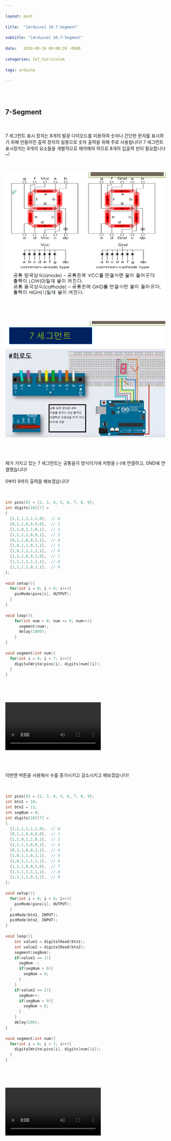 ```yaml
---

layout: post

title:  "[Arduino] 10.7-Segment"

subtitle: "[Arduino] 10.7-Segment"

date:   2018-09-10 09:00:20 -0500

categories: IoT_Curriculum

tags: arduino

---
```


<br>
<br>

## 7-Segment

<br>
<br>
7 세그먼트 표시 장치는 8개의 발광 다이오드를 이용하여 숫자나 간단한 문자를 표시하기 위해 만들어진 출력 장치의 일종으로 숫자 출력을 위해 주로 사용됩니다! 7 세그먼트 표시장치는 8개의 요소들을 개별적으로 제어해야 하므로 8개의 입출력 핀이 필요합니다~!
<br>
<br>
<br>

![image](/image/Arduino_image/Arduino_image_32.png)

<br>
<br>
<br>

![image](/image/Arduino_image/Arduino_image_33.png)

<br>
<br>
<br>
제가 가지고 있는 7 세그먼트는 공통음극 방식이기에 저항을 (-)에 연결하고, GND에 연결했습니다!
<br>
<br>
0부터 9까지 출력을 해보겠습니다!
<br>
<br>
<br>

```cpp
int pins[8] = {2, 3, 4, 5, 6, 7, 8, 9};
int digits[10][7] = 
{
  {1,1,1,1,1,1,0},  // 0
  {0,1,1,0,0,0,0},  // 1
  {1,1,0,1,1,0,1},  // 2
  {1,1,1,1,0,0,1},  // 3
  {0,1,1,0,0,1,1},  // 4
  {1,0,1,1,0,1,1},  // 5
  {1,0,1,1,1,1,1},  // 6
  {1,1,1,0,0,1,0},  // 7
  {1,1,1,1,1,1,1},  // 8
  {1,1,1,1,0,1,1},  // 9
};

void setup(){
  for(int i = 0; i < 8; i++){
    pinMode(pins[i], OUTPUT);
  }
}

void loop(){
    for(int num = 0; num <= 9; num++){
      segment(num);
      delay(1000);
    }
}

void segment(int num){
  for(int i = 0; i < 7; i++){
    digitalWrite(pins[i], digits[num][i]);
  }
}
```

<br>
<br>
<br>

<video src="/image/Arduino_image/Arduino_video_15.mp4" controls autoplay></video>

<br>
<br>
<br>
이번엔 버튼을 사용해서 수를 증가시키고 감소시키고 해보겠습니다!
<br>
<br>
<br>

```cpp
int pins[8] = {2, 3, 4, 5, 6, 7, 8, 9};
int btn1 = 10;
int btn2 = 11;
int segNum = 0;
int digits[10][7] = 
{
  {1,1,1,1,1,1,0},  // 0
  {0,1,1,0,0,0,0},  // 1
  {1,1,0,1,1,0,1},  // 2
  {1,1,1,1,0,0,1},  // 3
  {0,1,1,0,0,1,1},  // 4
  {1,0,1,1,0,1,1},  // 5
  {1,0,1,1,1,1,1},  // 6
  {1,1,1,0,0,1,0},  // 7
  {1,1,1,1,1,1,1},  // 8
  {1,1,1,1,0,1,1},  // 9
};

void setup(){
  for(int i = 0; i < 8; i++){
    pinMode(pins[i], OUTPUT);
  }
  pinMode(btn1, INPUT);
  pinMode(btn2, INPUT);
}

void loop(){
    int value1 = digitalRead(btn1);
    int value2 = digitalRead(btn2);
    segment(segNum);
    if(value1 == 1){
      segNum--;
      if(segNum < 0){
        segNum = 9;
      }
    }
    if(value2 == 1){
      segNum++;
      if(segNum > 9){
        segNum = 0;
      }
    }
    delay(200);
}

void segment(int num){
  for(int i = 0; i < 7; i++){
    digitalWrite(pins[i], digits[num][i]);
  }
}
```

<br>
<br>
<br>

<video src="/image/Arduino_image/Arduino_video_16.mp4" controls autoplay></video>
